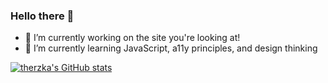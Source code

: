 ### Hello there 👋


- 🔭 I’m currently working on the site you're looking at!
- 🌱 I’m currently learning JavaScript, a11y principles, and design thinking



[![therzka's GitHub stats](https://github-readme-stats.vercel.app/api?username=therzka)](https://github.com/therzka/github-readme-stats&theme=tokyonight&show_icons=true&count_private=true&include_all_commits=true)
